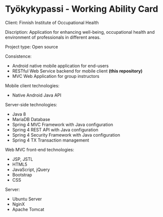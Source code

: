 # Työkykypassi - Working Ability Card

Client: Finnish Institute of Occupational Health

Discription: Application for enhancing well-being, occupational health and environment of professionals in different areas.

Project type: Open source 

Consistence:
   - Android native mobile application for end-users
   - RESTful Web Service backend for mobile client **(this repository)**
   - MVC Web Application for group instructors

Mobile client technologies:
   - Native Android Java API

Server-side technologies:
   - Java 8
   - MariaDB Database
   - Spring 4 MVC Framework with Java configuration
   - Spring 4 REST API with Java configuration
   - Spring 4 Security Framework with Java configuration
   - Spring 4 TX Transaction management

Web MVC front-end technologies:
   - JSP, JSTL
   - HTML5
   - JavaScript, jQuery
   - Bootstrap
   - CSS
   
Server:
   - Ubuntu Server
   - NginX
   - Apache Tomcat
